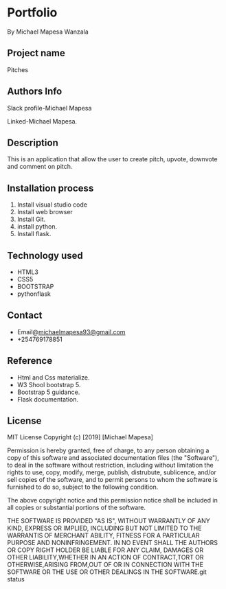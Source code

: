 # Portfolio
By Michael Mapesa Wanzala

## Project name

Pitches

## Authors Info

Slack profile-Michael Mapesa

Linked-Michael Mapesa.


## Description

 This is an application that allow the user to create pitch, upvote, downvote and comment on pitch.

## Installation process


1. Install visual studio code
2. Install  web browser
3. Install Git.
4. install python.
5. Install flask.


## Technology used

 * HTML3
 * CSS5
 * BOOTSTRAP
 * pythonflask

 ## Contact

 * Email@michaelmapesa93@gmail.com
 * +254769178851

## Reference

* Html and Css materialize.
* W3 Shool bootstrap 5.
* Bootstrap 5 guidance.
* Flask documentation. 

## License

MIT License
Copyright (c) [2019] [Michael Mapesa]

Permission is hereby granted, free of charge, to any person obtaining a copy of this software and associated documentation files (the "Software"), to deal in the software without restriction, including without limitation the rights to use, copy, modify, merge, publish, distrubute, sublicence, and/or sell copies of the software, and to permit persons to whom the software is furnished to do so, subject to the following condition.

The above copyright notice and this permission notice shall be included in all copies or substantial portions of the software.

THE SOFTWARE IS PROVIDED "AS IS", WITHOUT WARRANTLY OF ANY KIND, EXPRESS OR IMPLIED, INCLUDING BUT NOT LIMITED TO THE WARRANTIS OF MERCHANT ABILITY, FITNESS FOR A PARTICULAR PURPOSE AND NONINFRINGEMENT. IN NO EVENT SHALL THE AUTHORS OR COPY RIGHT HOLDER BE LIABLE FOR ANY CLAIM, DAMAGES OR OTHER LIABILITY,WHETHER IN AN ACTION OF CONTRACT,TORT OR OTHERWISE,ARISING FROM,OUT OF OR IN CONNECTION WITH THE SOFTWARE OR THE USE OR OTHER DEALINGS IN THE SOFTWARE.git status
